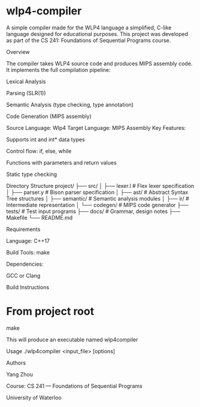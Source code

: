 # wlp4-compiler
A simple compiler made for the WLP4 language a simplified, C-like language designed for educational purposes. This project was developed as part of the CS 241: Foundations of Sequential Programs course.


Overview

The compiler takes WLP4 source code and produces MIPS assembly code.
It implements the full compilation pipeline:

Lexical Analysis 

Parsing (SLR(1))

Semantic Analysis (type checking, type annotation)

Code Generation (MIPS assembly)


Source Language: Wlp4
Target Language: MIPS Assembly
Key Features:

Supports int and int* data types

Control flow: if, else, while

Functions with parameters and return values

Static type checking

Directory Structure
project/
├── src/
│   ├── lexer.l        # Flex lexer specification
│   ├── parser.y       # Bison parser specification
│   ├── ast/           # Abstract Syntax Tree structures
│   ├── semantic/      # Semantic analysis modules
│   ├── ir/            # Intermediate representation
│   └── codegen/       # MIPS code generator
├── tests/             # Test input programs
├── docs/              # Grammar, design notes
├── Makefile
└── README.md

Requirements

Language: C++17

Build Tools: make

Dependencies:


GCC or Clang

Build Instructions
# From project root
make

This will produce an executable named wlp4compiler

Usage
./wlp4compiler <input_file> [options]


Authors

Yang Zhou

Course: CS 241 — Foundations of Sequential Programs

University of Waterloo
